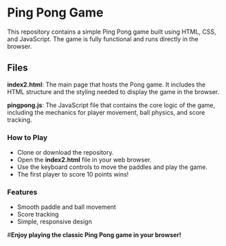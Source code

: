 # **Ping Pong Game**

This repository contains a simple Ping Pong game built using HTML, CSS, and JavaScript. The game is fully functional and runs directly in the browser.

## **Files**

**index2.html**: The main page that hosts the Pong game. It includes the HTML structure and the styling needed to display the game in the browser.

**pingpong.js**: The JavaScript file that contains the core logic of the game, including the mechanics for player movement, ball physics, and score tracking.


### **How to Play**

- Clone or download the repository.
- Open the **index2.html** file in your web browser.
- Use the keyboard controls to move the paddles and play the game.
- The first player to score 10 points wins!


### **Features**

- Smooth paddle and ball movement
- Score tracking
- Simple, responsive design


#**Enjoy playing the classic Ping Pong game in your browser!**
